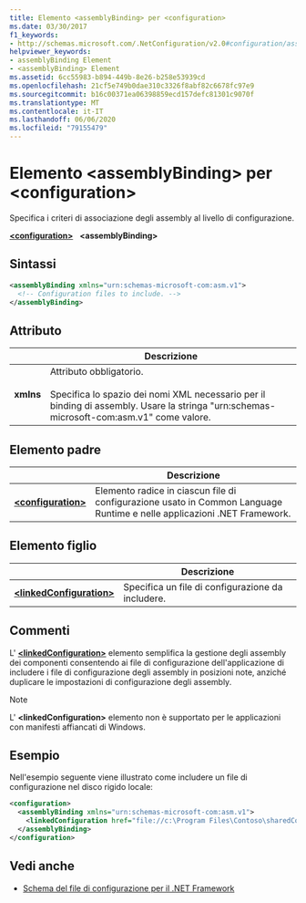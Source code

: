 ```yaml
---
title: Elemento <assemblyBinding> per <configuration>
ms.date: 03/30/2017
f1_keywords:
- http://schemas.microsoft.com/.NetConfiguration/v2.0#configuration/assemblyBinding
helpviewer_keywords:
- assemblyBinding Element
- <assemblyBinding> Element
ms.assetid: 6cc55983-b894-449b-8e26-b258e53939cd
ms.openlocfilehash: 21cf5e749b0dae310c3326f8abf82c6678fc97e9
ms.sourcegitcommit: b16c00371ea06398859ecd157defc81301c9070f
ms.translationtype: MT
ms.contentlocale: it-IT
ms.lasthandoff: 06/06/2020
ms.locfileid: "79155479"
---
```

# <a name="assemblybinding-element-for-configuration"></a>Elemento \<assemblyBinding> per \<configuration>

Specifica i criteri di associazione degli assembly al livello di configurazione.

[**\<configuration>**](configuration-element.md) &nbsp;&nbsp;**\<assemblyBinding>**

## <a name="syntax"></a>Sintassi

```xml
<assemblyBinding xmlns="urn:schemas-microsoft-com:asm.v1">
  <!-- Configuration files to include. -->
</assemblyBinding>
```

## <a name="attribute"></a>Attributo

|           | Descrizione |
| --------- | ----------- |
| **xmlns** | Attributo obbligatorio.<br><br>Specifica lo spazio dei nomi XML necessario per il binding di assembly. Usare la stringa "urn:schemas-microsoft-com:asm.v1" come valore. |

## <a name="parent-element"></a>Elemento padre

|     | Descrizione |
| --- | ----------- |
| [**\<configuration>**](configuration-element.md) | Elemento radice in ciascun file di configurazione usato in Common Language Runtime e nelle applicazioni .NET Framework. |

## <a name="child-element"></a>Elemento figlio

|     | Descrizione |
| --- | ----------- |
| [**\<linkedConfiguration>**](linkedconfiguration-element.md) | Specifica un file di configurazione da includere. |

## <a name="remarks"></a>Commenti

L' [**\<linkedConfiguration>**](linkedconfiguration-element.md) elemento semplifica la gestione degli assembly dei componenti consentendo ai file di configurazione dell'applicazione di includere i file di configurazione degli assembly in posizioni note, anziché duplicare le impostazioni di configurazione degli assembly.

> [!NOTE]
> L' **\<linkedConfiguration>** elemento non è supportato per le applicazioni con manifesti affiancati di Windows.

## <a name="example"></a>Esempio

Nell'esempio seguente viene illustrato come includere un file di configurazione nel disco rigido locale:

```xml
<configuration>
  <assemblyBinding xmlns="urn:schemas-microsoft-com:asm.v1">
    <linkedConfiguration href="file://c:\Program Files\Contoso\sharedConfig.xml" />
  </assemblyBinding>
</configuration>
```

## <a name="see-also"></a>Vedi anche

- [Schema del file di configurazione per il .NET Framework](index.md)
